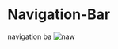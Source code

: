 # Navigation-Bar
navigation ba 
![naw](https://github.com/VINITCHAVDA/Navigation-Bar/assets/146835471/9c517d52-10df-4ff8-b2fc-75c2470ed2a3)
